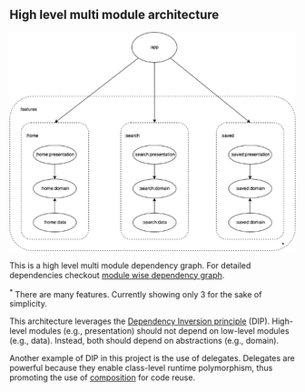 ## High level multi module architecture
![Dependency graph](/docs/images/coremodulegraph/high_level_module_graph.png)

This is a high level multi module dependency graph. For detailed dependencies checkout [module wise dependency graph](/docs/images/graphs).

<sup>*</sup> There are many features. Currently showing only 3 for the sake of simplicity.

This architecture leverages the [Dependency Inversion principle](https://en.wikipedia.org/wiki/Dependency_inversion_principle) (DIP). High-level modules (e.g., presentation) should not depend on low-level modules (e.g., data). Instead, both should depend on abstractions (e.g., domain).

Another example of DIP in this project is the use of delegates. Delegates are powerful because they enable class-level runtime polymorphism, thus promoting the use of [composition](https://en.wikipedia.org/wiki/Composition_over_inheritance) for code reuse.
